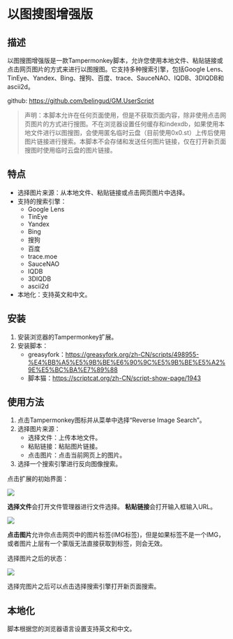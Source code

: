 # 以图搜图增强版

## 描述

以图搜图增强版是一款Tampermonkey脚本，允许您使用本地文件、粘贴链接或点击网页图片的方式来进行以图搜图。它支持多种搜索引擎，包括Google Lens、TinEye、Yandex、Bing、搜狗、百度、trace、SauceNAO、IQDB、3DIQDB和ascii2d。

github: https://github.com/belingud/GM.UserScript

> 声明：本脚本允许在任何页面使用，但是不获取页面内容，除非使用点击网页图片的方式进行搜图。不在浏览器设置任何缓存和indexdb，如果使用本地文件进行以图搜图，会使用匿名临时云盘（目前使用0x0.st）上传后使用图片链接进行搜索。本脚本不会存储和发送任何图片链接，仅在打开新页面搜图时使用临时云盘的图片链接。

## 特点

- 选择图片来源：从本地文件、粘贴链接或点击网页图片中选择。
- 支持的搜索引擎：
  - Google Lens
  - TinEye
  - Yandex
  - Bing
  - 搜狗
  - 百度
  - trace.moe
  - SauceNAO
  - IQDB
  - 3DIQDB
  - ascii2d
- 本地化：支持英文和中文。

## 安装

1. 安装浏览器的Tampermonkey扩展。
2. 安装脚本：
   - greasyfork：https://greasyfork.org/zh-CN/scripts/498955-%E4%BB%A5%E5%9B%BE%E6%90%9C%E5%9B%BE%E5%A2%9E%E5%BC%BA%E7%89%88
   - 脚本猫：https://scriptcat.org/zh-CN/script-show-page/1943

## 使用方法

1. 点击Tampermonkey图标并从菜单中选择“Reverse Image Search”。
2. 选择图片来源：
    - 选择文件：上传本地文件。
    - 粘贴链接：粘贴图片链接。
    - 点击图片：点击当前网页上的图片。
3. 选择一个搜索引擎进行反向图像搜索。

点击扩展的初始界面：

![](https://gmuserscript.lte.ink/popup.png)

**选择文件**会打开文件管理器进行文件选择。
**粘贴链接**会打开输入框输入URL。

![](https://gmuserscript.lte.ink/pasteimg.png)

**点击图片**允许你点击网页中的图片标签(IMG标签)，但是如果标签不是一个IMG，或者图片上层有一个蒙版无法直接获取到标签，则会无效。

选择图片之后的状态：

![](https://gmuserscript.lte.ink/selected.png)

选择完图片之后可以点击选择搜索引擎打开新页面搜索。

## 本地化

脚本根据您的浏览器语言设置支持英文和中文。